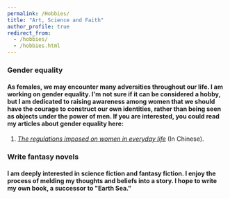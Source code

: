 ```yaml
---
permalink: /Hobbies/
title: "Art, Science and Faith"
author_profile: true
redirect_from: 
  - /hobbies/
  - /hobbies.html
---
```



### Gender equality
#### As females, we may encounter many adversities throughout our life. I am working on gender equality. I'm not sure if it can be considered a hobby, but I am dedicated to raising awareness among women that we should have the courage to construct our own identities, rather than being seen as objects under the power of men. If you are interested, you could read my articles about gender equality here:

  1. [_The regulations imposed on women in everyday life_](https://sulky-verse-35b.notion.site/43fab7ee6d6a4bfb948c355d35deb298) (In Chinese).

### Write fantasy novels
#### I am deeply interested in science fiction and fantasy fiction. I enjoy the process of melding my thoughts and beliefs into a story. I hope to write my own book, a successor to "Earth Sea."


